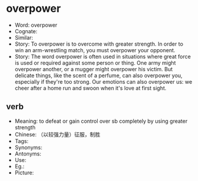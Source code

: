# overpower

- Word: overpower
- Cognate: 
- Similar: 
- Story: To overpower is to overcome with greater strength. In order to win an arm-wrestling match, you must overpower your opponent.
- Story: The word overpower is often used in situations where great force is used or required against some person or thing. One army might overpower another, or a mugger might overpower his victim. But delicate things, like the scent of a perfume, can also overpower you, especially if they're too strong. Our emotions can also overpower us: we cheer after a home run and swoon when it's love at first sight.

## verb

- Meaning: to defeat or gain control over sb completely by using greater strength
- Chinese: （以较强力量）征服，制胜
- Tags: 
- Synonyms: 
- Antonyms: 
- Use: 
- Eg.: 
- Picture: 

